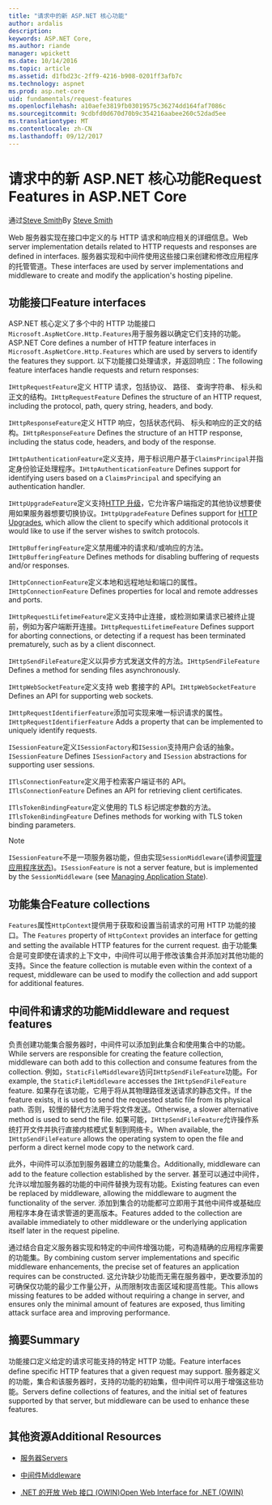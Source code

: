 ```yaml
---
title: "请求中的新 ASP.NET 核心功能"
author: ardalis
description: 
keywords: ASP.NET Core,
ms.author: riande
manager: wpickett
ms.date: 10/14/2016
ms.topic: article
ms.assetid: d1fbd23c-2ff9-4216-b908-0201ff3afb7c
ms.technology: aspnet
ms.prod: asp.net-core
uid: fundamentals/request-features
ms.openlocfilehash: a10aefe3819fb03019575c36274dd164faf7086c
ms.sourcegitcommit: 9cdbfd0d670d70b9c354216aabee260c52dad5ee
ms.translationtype: MT
ms.contentlocale: zh-CN
ms.lasthandoff: 09/12/2017
---
```

# <a name="request-features-in-aspnet-core"></a><span data-ttu-id="c2f06-103">请求中的新 ASP.NET 核心功能</span><span class="sxs-lookup"><span data-stu-id="c2f06-103">Request Features in ASP.NET Core</span></span>

<span data-ttu-id="c2f06-104">通过[Steve Smith](https://ardalis.com/)</span><span class="sxs-lookup"><span data-stu-id="c2f06-104">By [Steve Smith](https://ardalis.com/)</span></span>

<span data-ttu-id="c2f06-105">Web 服务器实现在接口中定义的与 HTTP 请求和响应相关的详细信息。</span><span class="sxs-lookup"><span data-stu-id="c2f06-105">Web server implementation details related to HTTP requests and responses are defined in interfaces.</span></span> <span data-ttu-id="c2f06-106">服务器实现和中间件使用这些接口来创建和修改应用程序的托管管道。</span><span class="sxs-lookup"><span data-stu-id="c2f06-106">These interfaces are used by server implementations and middleware to create and modify the application's hosting pipeline.</span></span>

## <a name="feature-interfaces"></a><span data-ttu-id="c2f06-107">功能接口</span><span class="sxs-lookup"><span data-stu-id="c2f06-107">Feature interfaces</span></span>

<span data-ttu-id="c2f06-108">ASP.NET 核心定义了多个中的 HTTP 功能接口`Microsoft.AspNetCore.Http.Features`用于服务器以确定它们支持的功能。</span><span class="sxs-lookup"><span data-stu-id="c2f06-108">ASP.NET Core defines a number of HTTP feature interfaces in `Microsoft.AspNetCore.Http.Features` which are used by servers to identify the features they support.</span></span> <span data-ttu-id="c2f06-109">以下功能接口处理请求，并返回响应：</span><span class="sxs-lookup"><span data-stu-id="c2f06-109">The following feature interfaces handle requests and return responses:</span></span>

<span data-ttu-id="c2f06-110">`IHttpRequestFeature`定义 HTTP 请求，包括协议、 路径、 查询字符串、 标头和正文的结构。</span><span class="sxs-lookup"><span data-stu-id="c2f06-110">`IHttpRequestFeature` Defines the structure of an HTTP request, including the protocol, path, query string, headers, and body.</span></span>

<span data-ttu-id="c2f06-111">`IHttpResponseFeature`定义 HTTP 响应，包括状态代码、 标头和响应的正文的结构。</span><span class="sxs-lookup"><span data-stu-id="c2f06-111">`IHttpResponseFeature` Defines the structure of an HTTP response, including the status code, headers, and body of the response.</span></span>

<span data-ttu-id="c2f06-112">`IHttpAuthenticationFeature`定义支持，用于标识用户基于`ClaimsPrincipal`并指定身份验证处理程序。</span><span class="sxs-lookup"><span data-stu-id="c2f06-112">`IHttpAuthenticationFeature` Defines support for identifying users based on a `ClaimsPrincipal` and specifying an authentication handler.</span></span>

<span data-ttu-id="c2f06-113">`IHttpUpgradeFeature`定义支持[HTTP 升级](https://tools.ietf.org/html/rfc2616.html#section-14.42)，它允许客户端指定的其他协议想要使用如果服务器想要切换协议。</span><span class="sxs-lookup"><span data-stu-id="c2f06-113">`IHttpUpgradeFeature` Defines support for [HTTP Upgrades](https://tools.ietf.org/html/rfc2616.html#section-14.42), which allow the client to specify which additional protocols it would like to use if the server wishes to switch protocols.</span></span>

<span data-ttu-id="c2f06-114">`IHttpBufferingFeature`定义禁用缓冲的请求和/或响应的方法。</span><span class="sxs-lookup"><span data-stu-id="c2f06-114">`IHttpBufferingFeature` Defines methods for disabling buffering of requests and/or responses.</span></span>

<span data-ttu-id="c2f06-115">`IHttpConnectionFeature`定义本地和远程地址和端口的属性。</span><span class="sxs-lookup"><span data-stu-id="c2f06-115">`IHttpConnectionFeature` Defines properties for local and remote addresses and ports.</span></span>

<span data-ttu-id="c2f06-116">`IHttpRequestLifetimeFeature`定义支持中止连接，或检测如果请求已被终止提前，例如为客户端断开连接。</span><span class="sxs-lookup"><span data-stu-id="c2f06-116">`IHttpRequestLifetimeFeature` Defines support for aborting connections, or detecting if a request has been terminated prematurely, such as by a client disconnect.</span></span>

<span data-ttu-id="c2f06-117">`IHttpSendFileFeature`定义以异步方式发送文件的方法。</span><span class="sxs-lookup"><span data-stu-id="c2f06-117">`IHttpSendFileFeature` Defines a method for sending files asynchronously.</span></span>

<span data-ttu-id="c2f06-118">`IHttpWebSocketFeature`定义支持 web 套接字的 API。</span><span class="sxs-lookup"><span data-stu-id="c2f06-118">`IHttpWebSocketFeature` Defines an API for supporting web sockets.</span></span>

<span data-ttu-id="c2f06-119">`IHttpRequestIdentifierFeature`添加可实现来唯一标识请求的属性。</span><span class="sxs-lookup"><span data-stu-id="c2f06-119">`IHttpRequestIdentifierFeature` Adds a property that can be implemented to uniquely identify requests.</span></span>

<span data-ttu-id="c2f06-120">`ISessionFeature`定义`ISessionFactory`和`ISession`支持用户会话的抽象。</span><span class="sxs-lookup"><span data-stu-id="c2f06-120">`ISessionFeature` Defines `ISessionFactory` and `ISession` abstractions for supporting user sessions.</span></span>

<span data-ttu-id="c2f06-121">`ITlsConnectionFeature`定义用于检索客户端证书的 API。</span><span class="sxs-lookup"><span data-stu-id="c2f06-121">`ITlsConnectionFeature` Defines an API for retrieving client certificates.</span></span>

<span data-ttu-id="c2f06-122">`ITlsTokenBindingFeature`定义使用的 TLS 标记绑定参数的方法。</span><span class="sxs-lookup"><span data-stu-id="c2f06-122">`ITlsTokenBindingFeature` Defines methods for working with TLS token binding parameters.</span></span>

> [!NOTE]
> <span data-ttu-id="c2f06-123">`ISessionFeature`不是一项服务器功能，但由实现`SessionMiddleware`(请参阅[管理应用程序状态](app-state.md))。</span><span class="sxs-lookup"><span data-stu-id="c2f06-123">`ISessionFeature` is not a server feature, but is implemented by the `SessionMiddleware` (see [Managing Application State](app-state.md)).</span></span>

## <a name="feature-collections"></a><span data-ttu-id="c2f06-124">功能集合</span><span class="sxs-lookup"><span data-stu-id="c2f06-124">Feature collections</span></span>

<span data-ttu-id="c2f06-125">`Features`属性`HttpContext`提供用于获取和设置当前请求的可用 HTTP 功能的接口。</span><span class="sxs-lookup"><span data-stu-id="c2f06-125">The `Features` property of `HttpContext` provides an interface for getting and setting the available HTTP features for the current request.</span></span> <span data-ttu-id="c2f06-126">由于功能集合是可变即使在请求的上下文中，中间件可以用于修改该集合并添加对其他功能的支持。</span><span class="sxs-lookup"><span data-stu-id="c2f06-126">Since the feature collection is mutable even within the context of a request, middleware can be used to modify the collection and add support for additional features.</span></span>

## <a name="middleware-and-request-features"></a><span data-ttu-id="c2f06-127">中间件和请求的功能</span><span class="sxs-lookup"><span data-stu-id="c2f06-127">Middleware and request features</span></span>

<span data-ttu-id="c2f06-128">负责创建功能集合服务器时，中间件可以添加到此集合和使用集合中的功能。</span><span class="sxs-lookup"><span data-stu-id="c2f06-128">While servers are responsible for creating the feature collection, middleware can both add to this collection and consume features from the collection.</span></span> <span data-ttu-id="c2f06-129">例如，`StaticFileMiddleware`访问`IHttpSendFileFeature`功能。</span><span class="sxs-lookup"><span data-stu-id="c2f06-129">For example, the `StaticFileMiddleware` accesses the `IHttpSendFileFeature` feature.</span></span> <span data-ttu-id="c2f06-130">如果存在该功能，它用于将从其物理路径发送请求的静态文件。</span><span class="sxs-lookup"><span data-stu-id="c2f06-130">If the feature exists, it is used to send the requested static file from its physical path.</span></span> <span data-ttu-id="c2f06-131">否则，较慢的替代方法用于将文件发送。</span><span class="sxs-lookup"><span data-stu-id="c2f06-131">Otherwise, a slower alternative method is used to send the file.</span></span> <span data-ttu-id="c2f06-132">如果可能，`IHttpSendFileFeature`允许操作系统打开文件并执行直接内核模式复制到网络卡。</span><span class="sxs-lookup"><span data-stu-id="c2f06-132">When available, the `IHttpSendFileFeature` allows the operating system to open the file and perform a direct kernel mode copy to the network card.</span></span>

<span data-ttu-id="c2f06-133">此外，中间件可以添加到服务器建立的功能集合。</span><span class="sxs-lookup"><span data-stu-id="c2f06-133">Additionally, middleware can add to the feature collection established by the server.</span></span> <span data-ttu-id="c2f06-134">甚至可以通过中间件，允许以增加服务器的功能的中间件替换为现有功能。</span><span class="sxs-lookup"><span data-stu-id="c2f06-134">Existing features can even be replaced by middleware, allowing the middleware to augment the functionality of the server.</span></span> <span data-ttu-id="c2f06-135">添加到集合的功能都可立即用于其他中间件或基础应用程序本身在请求管道的更高版本。</span><span class="sxs-lookup"><span data-stu-id="c2f06-135">Features added to the collection are available immediately to other middleware or the underlying application itself later in the request pipeline.</span></span>

<span data-ttu-id="c2f06-136">通过结合自定义服务器实现和特定的中间件增强功能，可构造精确的应用程序需要的功能集。</span><span class="sxs-lookup"><span data-stu-id="c2f06-136">By combining custom server implementations and specific middleware enhancements, the precise set of features an application requires can be constructed.</span></span> <span data-ttu-id="c2f06-137">这允许缺少功能而无需在服务器中，更改要添加的可确保仅功能的最少工作量公开，从而限制攻击面区域和提高性能。</span><span class="sxs-lookup"><span data-stu-id="c2f06-137">This allows missing features to be added without requiring a change in server, and ensures only the minimal amount of features are exposed, thus limiting attack surface area and improving performance.</span></span>

## <a name="summary"></a><span data-ttu-id="c2f06-138">摘要</span><span class="sxs-lookup"><span data-stu-id="c2f06-138">Summary</span></span>

<span data-ttu-id="c2f06-139">功能接口定义给定的请求可能支持的特定 HTTP 功能。</span><span class="sxs-lookup"><span data-stu-id="c2f06-139">Feature interfaces define specific HTTP features that a given request may support.</span></span> <span data-ttu-id="c2f06-140">服务器定义的功能，集合和该服务器时，支持的功能的初始集，但中间件可以用于增强这些功能。</span><span class="sxs-lookup"><span data-stu-id="c2f06-140">Servers define collections of features, and the initial set of features supported by that server, but middleware can be used to enhance these features.</span></span>

## <a name="additional-resources"></a><span data-ttu-id="c2f06-141">其他资源</span><span class="sxs-lookup"><span data-stu-id="c2f06-141">Additional Resources</span></span>

* [<span data-ttu-id="c2f06-142">服务器</span><span class="sxs-lookup"><span data-stu-id="c2f06-142">Servers</span></span>](servers/index.md)

* [<span data-ttu-id="c2f06-143">中间件</span><span class="sxs-lookup"><span data-stu-id="c2f06-143">Middleware</span></span>](middleware.md)

* [<span data-ttu-id="c2f06-144">.NET 的开放 Web 接口 (OWIN)</span><span class="sxs-lookup"><span data-stu-id="c2f06-144">Open Web Interface for .NET (OWIN)</span></span>](owin.md)
